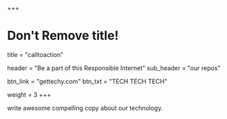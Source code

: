 +++
# Don't Remove title!
title = "calltoaction"

header = "Be a part of this Responsible Internet"
sub_header = "our repos"

btn_link = "gettechy.com"
btn_txt = "TECH TECH TECH"

weight = 3
+++

write awesome compelling copy about our technology.
